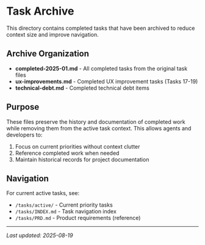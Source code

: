 # Task Archive

This directory contains completed tasks that have been archived to reduce context size and improve navigation.

## Archive Organization

- **completed-2025-01.md** - All completed tasks from the original task files
- **ux-improvements.md** - Completed UX improvement tasks (Tasks 17-19)
- **technical-debt.md** - Completed technical debt items

## Purpose

These files preserve the history and documentation of completed work while removing them from the active task context. This allows agents and developers to:

1. Focus on current priorities without context clutter
2. Reference completed work when needed
3. Maintain historical records for project documentation

## Navigation

For current active tasks, see:
- `/tasks/active/` - Current priority tasks
- `/tasks/INDEX.md` - Task navigation index
- `/tasks/PRD.md` - Product requirements (reference)

---
*Last updated: 2025-08-19*